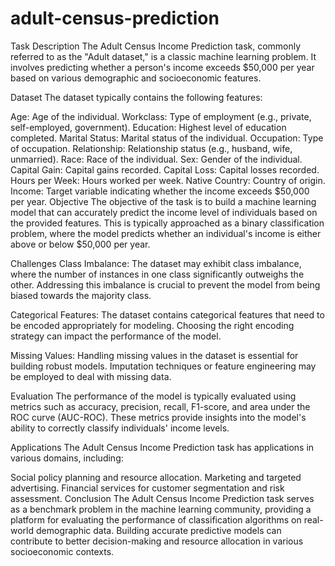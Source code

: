 # adult-census-prediction

Task Description
The Adult Census Income Prediction task, commonly referred to as the "Adult dataset," is a classic machine learning problem. It involves predicting whether a person's income exceeds $50,000 per year based on various demographic and socioeconomic features.

Dataset
The dataset typically contains the following features:

Age: Age of the individual.
Workclass: Type of employment (e.g., private, self-employed, government).
Education: Highest level of education completed.
Marital Status: Marital status of the individual.
Occupation: Type of occupation.
Relationship: Relationship status (e.g., husband, wife, unmarried).
Race: Race of the individual.
Sex: Gender of the individual.
Capital Gain: Capital gains recorded.
Capital Loss: Capital losses recorded.
Hours per Week: Hours worked per week.
Native Country: Country of origin.
Income: Target variable indicating whether the income exceeds $50,000 per year.
Objective
The objective of the task is to build a machine learning model that can accurately predict the income level of individuals based on the provided features. This is typically approached as a binary classification problem, where the model predicts whether an individual's income is either above or below $50,000 per year.

Challenges
Class Imbalance: The dataset may exhibit class imbalance, where the number of instances in one class significantly outweighs the other. Addressing this imbalance is crucial to prevent the model from being biased towards the majority class.

Categorical Features: The dataset contains categorical features that need to be encoded appropriately for modeling. Choosing the right encoding strategy can impact the performance of the model.

Missing Values: Handling missing values in the dataset is essential for building robust models. Imputation techniques or feature engineering may be employed to deal with missing data.

Evaluation
The performance of the model is typically evaluated using metrics such as accuracy, precision, recall, F1-score, and area under the ROC curve (AUC-ROC). These metrics provide insights into the model's ability to correctly classify individuals' income levels.

Applications
The Adult Census Income Prediction task has applications in various domains, including:

Social policy planning and resource allocation.
Marketing and targeted advertising.
Financial services for customer segmentation and risk assessment.
Conclusion
The Adult Census Income Prediction task serves as a benchmark problem in the machine learning community, providing a platform for evaluating the performance of classification algorithms on real-world demographic data. Building accurate predictive models can contribute to better decision-making and resource allocation in various socioeconomic contexts.
